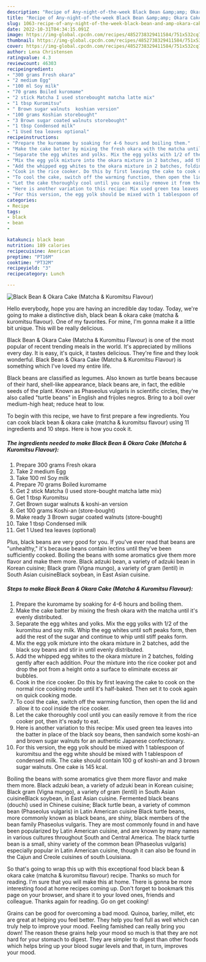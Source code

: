 ```yaml
---
description: "Recipe of Any-night-of-the-week Black Bean &amp;amp; Okara Cake (Matcha &amp;amp; Kuromitsu Flavour)"
title: "Recipe of Any-night-of-the-week Black Bean &amp;amp; Okara Cake (Matcha &amp;amp; Kuromitsu Flavour)"
slug: 1063-recipe-of-any-night-of-the-week-black-bean-and-amp-okara-cake-matcha-and-amp-kuromitsu-flavour
date: 2022-10-31T04:34:15.091Z
image: https://img-global.cpcdn.com/recipes/4852738329411584/751x532cq70/black-bean-okara-cake-matcha-kuromitsu-flavour-recipe-main-photo.jpg
thumbnail: https://img-global.cpcdn.com/recipes/4852738329411584/751x532cq70/black-bean-okara-cake-matcha-kuromitsu-flavour-recipe-main-photo.jpg
cover: https://img-global.cpcdn.com/recipes/4852738329411584/751x532cq70/black-bean-okara-cake-matcha-kuromitsu-flavour-recipe-main-photo.jpg
author: Lena Christensen
ratingvalue: 4.3
reviewcount: 46303
recipeingredient:
- "300 grams Fresh okara"
- "2 medium Egg"
- "100 ml Soy milk"
- "70 grams Boiled kuromame"
- "2 stick Matcha I used storebought matcha latte mix"
- "1 tbsp Kuromitsu"
- " Brown sugar walnuts  koshian version"
- "100 grams Koshian storebought"
- "3 Brown sugar coated walnuts storebought"
- "1 tbsp Condensed milk"
- "1 Used tea leaves optional"
recipeinstructions:
- "Prepare the kuromame by soaking for 4-6 hours and boiling them."
- "Make the cake batter by mixing the fresh okara with the matcha until it&#39;s evenly distributed."
- "Separate the egg whites and yolks. Mix the egg yolks with 1/2 of the kuromitsu and soy milk. Whip the egg whites until soft peaks form, then add the rest of the sugar and continue to whip until stiff peaks form."
- "Mix the egg yolk mixture into the okara mixture in 2 batches, add the black soy beans and stir in until evenly distributed."
- "Add the whipped egg whites to the okara mixture in 2 batches, folding gently after each addition. Pour the mixture into the rice cooker pot and drop the pot from a height onto a surface to eliminate excess air bubbles."
- "Cook in the rice cooker. Do this by first leaving the cake to cook on the normal rice cooking mode until it&#39;s half-baked. Then set it to cook again on quick cooking mode."
- "To cool the cake, switch off the warming function, then open the lid and allow it to cool inside the rice cooker."
- "Let the cake thoroughly cool until you can easily remove it from the rice cooker pot, then it&#39;s ready to eat."
- "Here is another variation to this recipe: Mix used green tea leaves into the batter in place of the black soy beans, then sandwich some koshi-an and brown sugar walnuts for an authentic Japanese confectionary."
- "For this version, the egg yolk should be mixed with 1 tablespoon of kuromitsu and the egg white should be mixed with 1 tablespoon of condensed milk. The cake should contain 100 g of koshi-an and 3 brown sugar walnuts. One cake is 145 kcal."
categories:
- Recipe
tags:
- black
- bean
- 

katakunci: black bean  
nutrition: 189 calories
recipecuisine: American
preptime: "PT16M"
cooktime: "PT32M"
recipeyield: "3"
recipecategory: Lunch

---
```



![Black Bean &amp; Okara Cake (Matcha &amp; Kuromitsu Flavour)](https://img-global.cpcdn.com/recipes/4852738329411584/751x532cq70/black-bean-okara-cake-matcha-kuromitsu-flavour-recipe-main-photo.jpg)

Hello everybody, hope you are having an incredible day today. Today, we're going to make a distinctive dish, black bean &amp; okara cake (matcha &amp; kuromitsu flavour). One of my favorites. For mine, I'm gonna make it a little bit unique. This will be really delicious.

Black Bean &amp; Okara Cake (Matcha &amp; Kuromitsu Flavour) is one of the most popular of recent trending meals in the world. It's appreciated by millions every day. It is easy, it's quick, it tastes delicious. They're fine and they look wonderful. Black Bean &amp; Okara Cake (Matcha &amp; Kuromitsu Flavour) is something which I've loved my entire life.

Black beans are classified as legumes. Also known as turtle beans because of their hard, shell-like appearance, black beans are, in fact, the edible seeds of the plant. Known as Phaseolus vulgaris in scientific circles, they&#39;re also called &#34;turtle beans&#34; in English and frijoles negros. Bring to a boil over medium-high heat; reduce heat to low.


To begin with this recipe, we have to first prepare a few ingredients. You can cook black bean &amp; okara cake (matcha &amp; kuromitsu flavour) using 11 ingredients and 10 steps. Here is how you cook it.

<!--inarticleads1-->

##### The ingredients needed to make Black Bean &amp; Okara Cake (Matcha &amp; Kuromitsu Flavour):

1. Prepare 300 grams Fresh okara
1. Take 2 medium Egg
1. Take 100 ml Soy milk
1. Prepare 70 grams Boiled kuromame
1. Get 2 stick Matcha (I used store-bought matcha latte mix)
1. Get 1 tbsp Kuromitsu
1. Get  Brown sugar walnuts &amp; koshi-an version
1. Get 100 grams Koshi-an (store-bought)
1. Make ready 3 Brown sugar coated walnuts (store-bought)
1. Take 1 tbsp Condensed milk
1. Get 1 Used tea leaves (optional)


Plus, black beans are very good for you. If you&#39;ve ever read that beans are &#34;unhealthy,&#34; it&#39;s because beans contain lectins until they&#39;ve been sufficiently cooked. Boiling the beans with some aromatics give them more flavor and make them more. Black adzuki bean, a variety of adzuki bean in Korean cuisine; Black gram (Vigna mungo), a variety of gram (lentil) in South Asian cuisineBlack soybean, in East Asian cuisine. 

<!--inarticleads2-->

##### Steps to make Black Bean &amp; Okara Cake (Matcha &amp; Kuromitsu Flavour):

1. Prepare the kuromame by soaking for 4-6 hours and boiling them.
1. Make the cake batter by mixing the fresh okara with the matcha until it&#39;s evenly distributed.
1. Separate the egg whites and yolks. Mix the egg yolks with 1/2 of the kuromitsu and soy milk. Whip the egg whites until soft peaks form, then add the rest of the sugar and continue to whip until stiff peaks form.
1. Mix the egg yolk mixture into the okara mixture in 2 batches, add the black soy beans and stir in until evenly distributed.
1. Add the whipped egg whites to the okara mixture in 2 batches, folding gently after each addition. Pour the mixture into the rice cooker pot and drop the pot from a height onto a surface to eliminate excess air bubbles.
1. Cook in the rice cooker. Do this by first leaving the cake to cook on the normal rice cooking mode until it&#39;s half-baked. Then set it to cook again on quick cooking mode.
1. To cool the cake, switch off the warming function, then open the lid and allow it to cool inside the rice cooker.
1. Let the cake thoroughly cool until you can easily remove it from the rice cooker pot, then it&#39;s ready to eat.
1. Here is another variation to this recipe: Mix used green tea leaves into the batter in place of the black soy beans, then sandwich some koshi-an and brown sugar walnuts for an authentic Japanese confectionary.
1. For this version, the egg yolk should be mixed with 1 tablespoon of kuromitsu and the egg white should be mixed with 1 tablespoon of condensed milk. The cake should contain 100 g of koshi-an and 3 brown sugar walnuts. One cake is 145 kcal.


Boiling the beans with some aromatics give them more flavor and make them more. Black adzuki bean, a variety of adzuki bean in Korean cuisine; Black gram (Vigna mungo), a variety of gram (lentil) in South Asian cuisineBlack soybean, in East Asian cuisine. Fermented black beans (douchi) used in Chinese cuisine; Black turtle bean, a variety of common bean (Phaseolus vulgaris) in Latin American cuisine Black turtle beans, more commonly known as black beans, are shiny, black members of the bean family Phaseolus vulgaris. They are most commonly found in and have been popularized by Latin American cuisine, and are known by many names in various cultures throughout South and Central America. The black turtle bean is a small, shiny variety of the common bean (Phaseolus vulgaris) especially popular in Latin American cuisine, though it can also be found in the Cajun and Creole cuisines of south Louisiana. 

So that's going to wrap this up with this exceptional food black bean &amp; okara cake (matcha &amp; kuromitsu flavour) recipe. Thanks so much for reading. I'm sure that you will make this at home. There is gonna be more interesting food at home recipes coming up. Don't forget to bookmark this page on your browser, and share it to your loved ones, friends and colleague. Thanks again for reading. Go on get cooking!

Grains can be good for overcoming a bad mood. Quinoa, barley, millet, etc are great at helping you feel better. They help you feel full as well which can truly help to improve your mood. Feeling famished can really bring you down! The reason these grains help your mood so much is that they are not hard for your stomach to digest. They are simpler to digest than other foods which helps bring up your blood sugar levels and that, in turn, improves your mood.
